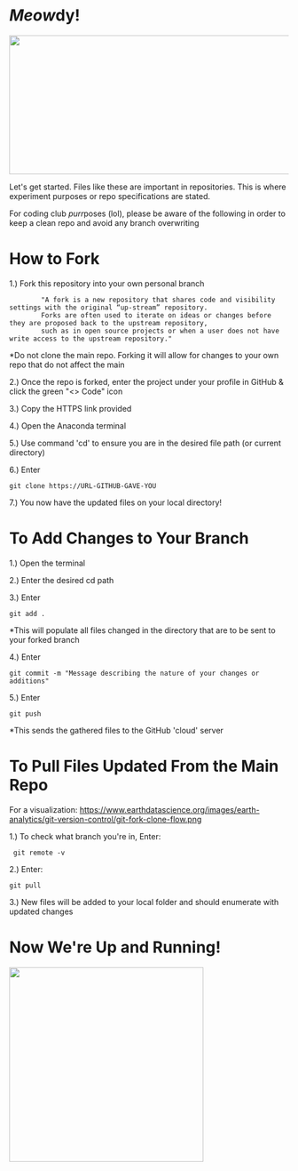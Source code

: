 # *Meow*dy!


<img src="https://media.tenor.com/LSDeBe2JAfoAAAAC/cat-coding.gif" width="600" height="250">


Let's get started.
Files like these are important in repositories. This is where experiment purposes or repo specifications are stated.

For coding club *purr*poses (lol), please be aware of the following in order to keep a clean repo and avoid any branch overwriting




# How to Fork

1.) Fork this repository into your own personal branch
           
            "A fork is a new repository that shares code and visibility settings with the original “up-stream” repository. 
            Forks are often used to iterate on ideas or changes before they are proposed back to the upstream repository, 
            such as in open source projects or when a user does not have write access to the upstream repository."
  
   *Do not clone the main repo. Forking it will allow for changes to your own repo that do not affect the main

2.) Once the repo is forked, enter the project under your profile in GitHub & click the green "<> Code" icon

3.) Copy the HTTPS link provided

4.) Open the Anaconda terminal

5.) Use command 'cd' to ensure you are in the desired file path (or current directory)

6.) Enter 

    git clone https://URL-GITHUB-GAVE-YOU

7.) You now have the updated files on your local directory!


# To Add Changes to Your Branch

1.) Open the terminal

2.) Enter the desired cd path

3.) Enter 

    git add .
   
  *This will populate all files changed in the directory that are to be sent to your forked branch 

4.) Enter

    git commit -m "Message describing the nature of your changes or additions"

5.) Enter

    git push

*This sends the gathered files to the GitHub 'cloud' server

# To Pull Files Updated From the Main Repo
For a visualization: https://www.earthdatascience.org/images/earth-analytics/git-version-control/git-fork-clone-flow.png

1.) To check what branch you're in, Enter:

     git remote -v

2.) Enter: 

    git pull

3.) New files will be added to your local folder and should enumerate with updated changes

# Now We're Up and Running!
<img src="https://media0.giphy.com/media/v1.Y2lkPTc5MGI3NjExZjRqeGNhM215YjQzbmlxeXRwcGphbWUybDllMmh1MXE2Z3k2Mnc0cSZlcD12MV9pbnRlcm5hbF9naWZfYnlfaWQmY3Q9cw/o8hU1dnTEgrde/giphy.gif" width="350" height="350">
